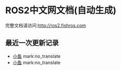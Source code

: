 # ROS2中文网文档(自动生成)

完整文档请访问:http://ros2.fishros.com

## 最近一次更新记录
- [小鱼](https://github.com/fishros) mark:no_translate
- [小鱼](https://github.com/fishros) mark:no_translate
